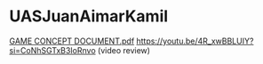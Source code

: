 # UASJuanAimarKamil
[GAME CONCEPT DOCUMENT.pdf](https://github.com/JuanKamil123/UASJuanAimarKamil/files/13371550/GAME.CONCEPT.DOCUMENT.pdf)
https://youtu.be/4R_xwBBLUIY?si=CoNhSGTxB3IoRnvo (video review)
